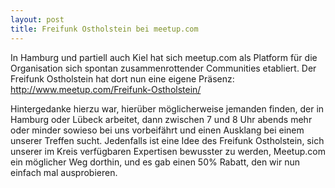 ```yaml
---
layout: post
title: Freifunk Ostholstein bei meetup.com
---
```


In Hamburg und partiell auch Kiel hat sich meetup.com als Platform
für die Organisation sich spontan zusammenrottender Communities etabliert.
Der Freifunk Ostholstein hat dort nun eine eigene Präsenz:
<http://www.meetup.com/Freifunk-Ostholstein/>

Hintergedanke hierzu war, hierüber möglicherweise jemanden finden,
der in Hamburg oder Lübeck arbeitet, dann zwischen 7 und 8 Uhr abends
mehr oder minder sowieso bei uns vorbeifährt und einen Ausklang bei
einem unserer Treffen sucht.
Jedenfalls ist eine Idee des Freifunk Ostholstein, sich unserer im
Kreis verfügbaren Expertisen bewusster zu werden, Meetup.com ein möglicher
Weg dorthin, und es gab einen 50% Rabatt, den wir nun einfach mal ausprobieren.
